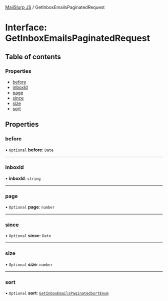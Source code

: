 [MailSlurp JS](../README.md) / GetInboxEmailsPaginatedRequest

# Interface: GetInboxEmailsPaginatedRequest

## Table of contents

### Properties

- [before](GetInboxEmailsPaginatedRequest.md#before)
- [inboxId](GetInboxEmailsPaginatedRequest.md#inboxid)
- [page](GetInboxEmailsPaginatedRequest.md#page)
- [since](GetInboxEmailsPaginatedRequest.md#since)
- [size](GetInboxEmailsPaginatedRequest.md#size)
- [sort](GetInboxEmailsPaginatedRequest.md#sort)

## Properties

### before

• `Optional` **before**: `Date`

___

### inboxId

• **inboxId**: `string`

___

### page

• `Optional` **page**: `number`

___

### since

• `Optional` **since**: `Date`

___

### size

• `Optional` **size**: `number`

___

### sort

• `Optional` **sort**: [`GetInboxEmailsPaginatedSortEnum`](../enums/GetInboxEmailsPaginatedSortEnum.md)
